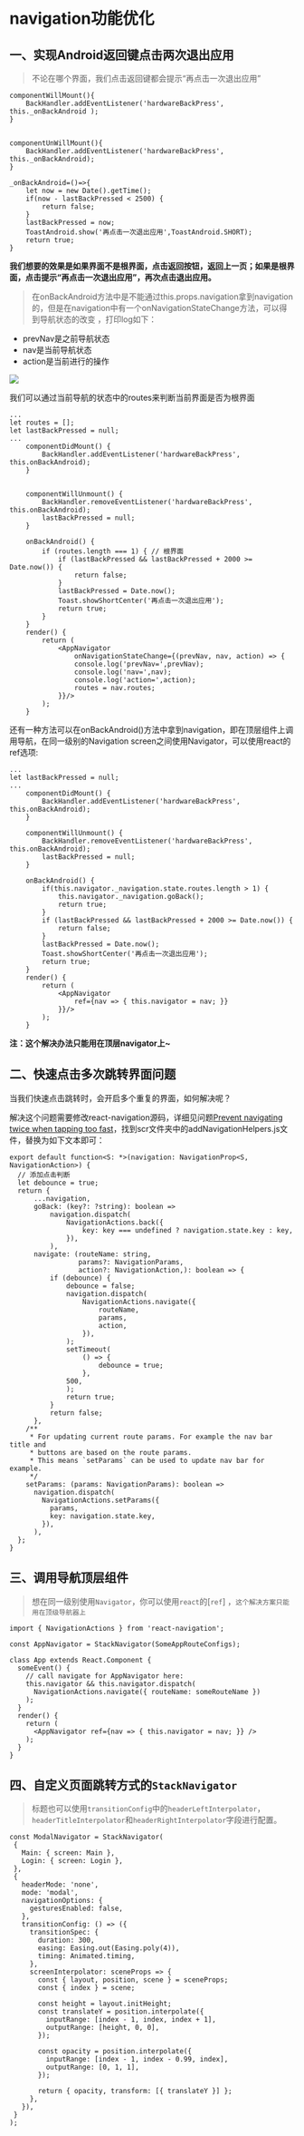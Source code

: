 # navigation功能优化

## 一、实现Android返回键点击两次退出应用

> 不论在哪个界面，我们点击返回键都会提示“再点击一次退出应用” 

```
componentWillMount(){  
    BackHandler.addEventListener('hardwareBackPress', this._onBackAndroid );  
}  
  
  
componentUnWillMount(){  
    BackHandler.addEventListener('hardwareBackPress', this._onBackAndroid);  
}  
  
_onBackAndroid=()=>{  
    let now = new Date().getTime();  
    if(now - lastBackPressed < 2500) {  
        return false;  
    }  
    lastBackPressed = now;  
    ToastAndroid.show('再点击一次退出应用',ToastAndroid.SHORT);  
    return true;  
}
```

**我们想要的效果是如果界面不是根界面，点击返回按钮，返回上一页；如果是根界面，点击提示“再点击一次退出应用”，再次点击退出应用。** 

> 在onBackAndroid方法中是不能通过this.props.navigation拿到navigation的，但是在navigation中有一个onNavigationStateChange方法，可以得到导航状态的改变 ，打印log如下：

- prevNav是之前导航状态
- nav是当前导航状态
- action是当前进行的操作

![](D:\Study\AwesomeProject\src\components\navigator\onNavigationStateChange.png)





我们可以通过当前导航的状态中的routes来判断当前界面是否为根界面 

```
...
let routes = [];
let lastBackPressed = null;
...
    componentDidMount() {
        BackHandler.addEventListener('hardwareBackPress', this.onBackAndroid);
    }


    componentWillUnmount() {
        BackHandler.removeEventListener('hardwareBackPress', this.onBackAndroid);
        lastBackPressed = null;
    }

    onBackAndroid() {
        if (routes.length === 1) { // 根界面
            if (lastBackPressed && lastBackPressed + 2000 >= Date.now()) {
                return false;
            }
            lastBackPressed = Date.now();
            Toast.showShortCenter('再点击一次退出应用');
            return true;
        }
    }
    render() {
        return (
            <AppNavigator
                onNavigationStateChange={(prevNav, nav, action) => {
                console.log('prevNav=',prevNav);
                console.log('nav=',nav);
                console.log('action=',action);
                routes = nav.routes;
            }}/>
        );
    }
```

还有一种方法可以在onBackAndroid()方法中拿到navigation，即在顶层组件上调用导航，在同一级别的Navigation screen之间使用Navigator，可以使用react的ref选项: 

```
...
let lastBackPressed = null;
...
    componentDidMount() {
        BackHandler.addEventListener('hardwareBackPress', this.onBackAndroid);
    }

    componentWillUnmount() {
        BackHandler.removeEventListener('hardwareBackPress', this.onBackAndroid);
        lastBackPressed = null;
    }

    onBackAndroid() {
        if(this.navigator._navigation.state.routes.length > 1) {
            this.navigator._navigation.goBack();
            return true;
        }
        if (lastBackPressed && lastBackPressed + 2000 >= Date.now()) {
            return false;
        }
        lastBackPressed = Date.now();
        Toast.showShortCenter('再点击一次退出应用');
        return true;
    }
    render() {
        return (
            <AppNavigator
                ref={nav => { this.navigator = nav; }}
            }}/>
        );
    }
```

**注：这个解决办法只能用在顶层navigator上~** 



## 二、快速点击多次跳转界面问题

当我们快速点击跳转时，会开启多个重复的界面，如何解决呢？

解决这个问题需要修改react-navigation源码，详细见问题[Prevent navigating twice when tapping too fast](https://link.jianshu.com?t=https://github.com/react-community/react-navigation/pull/1348/files)，找到scr文件夹中的addNavigationHelpers.js文件，替换为如下文本即可：

```
export default function<S: *>(navigation: NavigationProp<S, NavigationAction>) {  
  // 添加点击判断  
  let debounce = true;  
  return {  
      ...navigation,  
      goBack: (key?: ?string): boolean =>  
          navigation.dispatch(  
              NavigationActions.back({  
                  key: key === undefined ? navigation.state.key : key,  
              }),  
          ),  
      navigate: (routeName: string,  
                 params?: NavigationParams,  
                 action?: NavigationAction,): boolean => {  
          if (debounce) {  
              debounce = false;  
              navigation.dispatch(  
                  NavigationActions.navigate({  
                      routeName,  
                      params,  
                      action,  
                  }),  
              );  
              setTimeout(  
                  () => {  
                      debounce = true;  
                  },  
              500,  
              );  
              return true;  
          }  
          return false;  
      },  
    /** 
     * For updating current route params. For example the nav bar title and 
     * buttons are based on the route params. 
     * This means `setParams` can be used to update nav bar for example. 
     */  
    setParams: (params: NavigationParams): boolean =>  
      navigation.dispatch(  
        NavigationActions.setParams({  
          params,  
          key: navigation.state.key,  
        }),  
      ),  
  };  
}

```

 

##  三、调用导航顶层组件

>  想在同一级别使用`Navigator`，你可以使用`react`的[`ref`] ，`这个解决方案只能用在顶级导航器上 `

```
import { NavigationActions } from 'react-navigation';

const AppNavigator = StackNavigator(SomeAppRouteConfigs);

class App extends React.Component {
  someEvent() {
    // call navigate for AppNavigator here:
    this.navigator && this.navigator.dispatch(
      NavigationActions.navigate({ routeName: someRouteName })
    );
  }
  render() {
    return (
      <AppNavigator ref={nav => { this.navigator = nav; }} />
    );
  }
}
```

 

##  四、自定义页面跳转方式的`StackNavigator`

> 标题也可以使用`transitionConfig`中的`headerLeftInterpolator`，`headerTitleInterpolator`和`headerRightInterpolator`字段进行配置。 

```
const ModalNavigator = StackNavigator(
 {
   Main: { screen: Main },
   Login: { screen: Login },
 },
 {
   headerMode: 'none',
   mode: 'modal',
   navigationOptions: {
     gesturesEnabled: false,
   },
   transitionConfig: () => ({
     transitionSpec: {
       duration: 300,
       easing: Easing.out(Easing.poly(4)),
       timing: Animated.timing,
     },
     screenInterpolator: sceneProps => {
       const { layout, position, scene } = sceneProps;
       const { index } = scene;

       const height = layout.initHeight;
       const translateY = position.interpolate({
         inputRange: [index - 1, index, index + 1],
         outputRange: [height, 0, 0],
       });

       const opacity = position.interpolate({
         inputRange: [index - 1, index - 0.99, index],
         outputRange: [0, 1, 1],
       });

       return { opacity, transform: [{ translateY }] };
     },
   }),
 }
);
```

